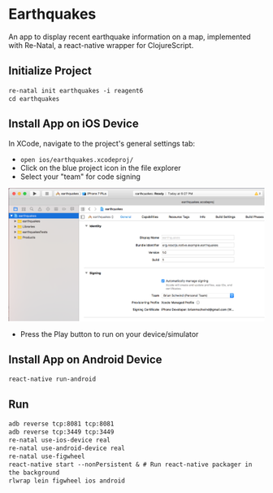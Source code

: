 # Earthquakes

An app to display recent earthquake information on a map, implemented with Re-Natal, a react-native wrapper for ClojureScript.

Initialize Project
------------------

```
re-natal init earthquakes -i reagent6
cd earthquakes
```

Install App on iOS Device
-------------------------

In XCode, navigate to the project's general settings tab:

* `open ios/earthquakes.xcodeproj/`
* Click on the blue project icon in the file explorer
* Select your "team" for code signing

![iosCodeSigning.png](iosCodeSigning.png)

* Press the Play button to run on your device/simulator

Install App on Android Device
-----------------------------

```
react-native run-android
```

Run
---

```
adb reverse tcp:8081 tcp:8081
adb reverse tcp:3449 tcp:3449
re-natal use-ios-device real
re-natal use-android-device real
re-natal use-figwheel
react-native start --nonPersistent & # Run react-native packager in the background
rlwrap lein figwheel ios android
```
